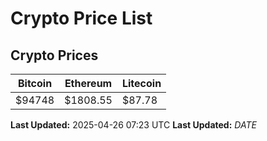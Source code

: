 # Crypto Price List

## Crypto Prices
| Bitcoin | Ethereum | Litecoin |
| ------- | -------- | -------- |
| $94748 | $1808.55 | $87.78 |
**Last Updated:** 2025-04-26 07:23 UTC
**Last Updated:** $DATE$
